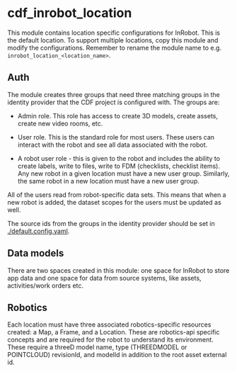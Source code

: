 # cdf_inrobot_location

This module contains location specific configurations for InRobot. This is the default location.
To support multiple locations, copy this module and modify the configurations. Remember to
rename the module name to e.g. `inrobot_location_<location_name>`.

## Auth

The module creates three groups that need three matching groups in the identity provider that the CDF
project is configured with. The groups are:

- Admin role. This role has access to create 3D models, create assets, create new video rooms, etc.

- User role. This is the standard role for most users. These users can interact with the robot and see all data associated with the robot.

- A robot user role - this is given to the robot and includes the ability to create labels, write to files, write to FDM (checklists, checklist items). Any new robot in a given location must have a new user group. Similarly, the same robot in a new location must have a new user group.

All of the users read from robot-specific data sets. This means that when a new robot is added, the dataset scopes for the users must be updated as well.

The source ids from the groups in the identity provider should be set in [./default.config.yaml](default.config.yaml).

## Data models

There are two spaces created in this module: one space for InRobot to store app data and one space for
data from source systems, like assets, activities/work orders etc.

## Robotics

Each location must have three associated robotics-specific resources created: a Map, a Frame, and a Location. These are robotics-api specific concepts and are required for the robot to understand its environment. These require a threeD model name, type (THREEDMODEL or POINTCLOUD) revisionId, and modelId in addition to the root asset external id.
